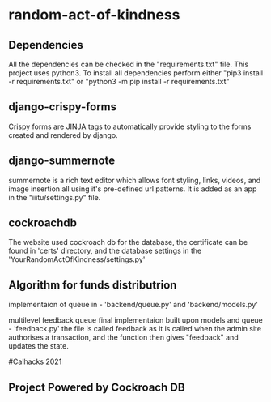 # random-act-of-kindness

## Dependencies
All the dependencies can be checked in the "requirements.txt" file. This project uses python3. 
To install all dependencies perform either "pip3 install -r requirements.txt" or "python3 -m pip install -r requirements.txt"

## django-crispy-forms
Crispy forms are JINJA tags to automatically provide styling to the forms created and rendered by django.

## django-summernote
summernote is a rich text editor which allows font styling, links, videos, and image insertion all using it's pre-defined url patterns.
It is added as an app in the "iiitu/settings.py" file.

## cockroachdb
The website used cockroach db for the database, the certificate can be found in 'certs' directory, and the database settings in the 'YourRandomActOfKindness/settings.py'

## Algorithm for funds distributrion
implementaion of queue in - 'backend/queue.py' and 'backend/models.py'

multilevel feedback queue final implementaion built upon models and queue - 'feedback.py'
the file is called feedback as it is called when the admin site authorises a transaction, and the function then gives "feedback" and updates the state.

#Calhacks 2021
## Project Powered by Cockroach DB
